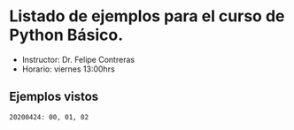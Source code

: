 # Listado de ejemplos para el curso de Python Básico.
* Instructor: Dr. Felipe Contreras
* Horario: viernes 13:00hrs

## Ejemplos vistos
    20200424: 00, 01, 02

